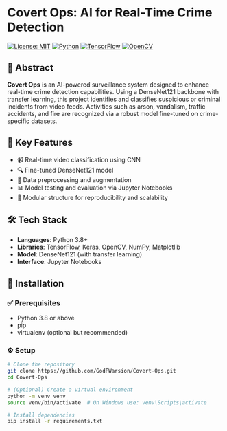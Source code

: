 # Covert Ops: AI for Real-Time Crime Detection

[![License: MIT](https://img.shields.io/badge/License-MIT-blue.svg)](LICENSE)
[![Python](https://img.shields.io/badge/Python-3.8%2B-blue)](https://www.python.org/)
[![TensorFlow](https://img.shields.io/badge/TensorFlow-2.x-orange)](https://www.tensorflow.org/)
[![OpenCV](https://img.shields.io/badge/OpenCV-4.x-green)](https://opencv.org/)

## 📌 Abstract

**Covert Ops** is an AI-powered surveillance system designed to enhance real-time crime detection capabilities. Using a DenseNet121 backbone with transfer learning, this project identifies and classifies suspicious or criminal incidents from video feeds. Activities such as arson, vandalism, traffic accidents, and fire are recognized via a robust model fine-tuned on crime-specific datasets.

## 🧠 Key Features

- 📹 Real-time video classification using CNN
- 🔍 Fine-tuned DenseNet121 model
- 🔄 Data preprocessing and augmentation
- 📊 Model testing and evaluation via Jupyter Notebooks
- 📁 Modular structure for reproducibility and scalability

## 🛠️ Tech Stack

- **Languages**: Python 3.8+
- **Libraries**: TensorFlow, Keras, OpenCV, NumPy, Matplotlib
- **Model**: DenseNet121 (with transfer learning)
- **Interface**: Jupyter Notebooks

## 🔧 Installation

### ✅ Prerequisites

- Python 3.8 or above
- pip
- virtualenv (optional but recommended)

### ⚙️ Setup

```bash
# Clone the repository
git clone https://github.com/GodFWarsion/Covert-Ops.git
cd Covert-Ops

# (Optional) Create a virtual environment
python -m venv venv
source venv/bin/activate  # On Windows use: venv\Scripts\activate

# Install dependencies
pip install -r requirements.txt
